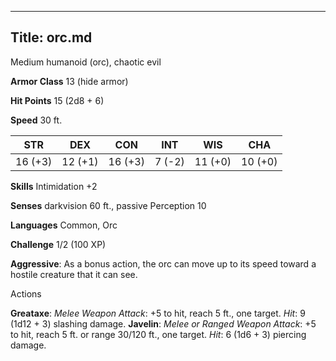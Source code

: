-------------------------
Title: orc.md
-------------------------


Medium humanoid (orc), chaotic evil

**Armor Class** 13 (hide armor)

**Hit Points** 15 (2d8 + 6)

**Speed** 30 ft.

  STR|       DEX|       CON|       INT|      WIS|       CHA
  ---------| ---------| ---------| --------| ---------| ---------
   16 (+3)   | 12 (+1)   | 16 (+3)   | 7 (-2)   | 11 (+0)   | 10 (+0)

**Skills** Intimidation +2

**Senses** darkvision 60 ft., passive Perception 10

**Languages** Common, Orc

**Challenge** 1/2 (100 XP)


**Aggressive**: As a bonus action, the orc can move up to its speed
    toward a hostile creature that it can see.


Actions

**Greataxe**: *Melee Weapon Attack*: +5 to hit, reach 5 ft.,
    one target. *Hit*: 9 (1d12 + 3) slashing damage.
**Javelin**: *Melee or Ranged Weapon Attack*: +5 to hit, reach 5 ft.
    or range 30/120 ft., one target. *Hit*: 6 (1d6 + 3) piercing damage.

